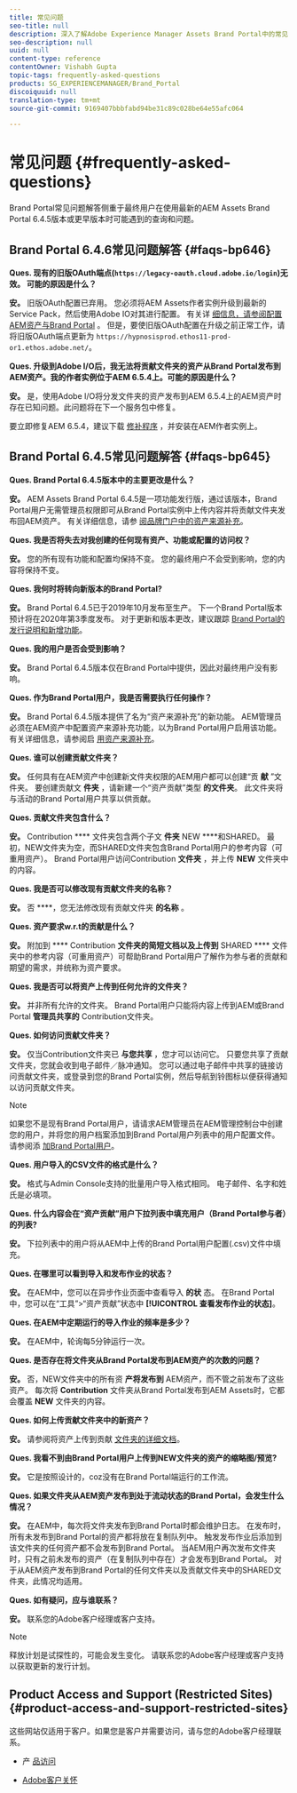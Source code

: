 ```yaml
---
title: 常见问题
seo-title: null
description: 深入了解Adobe Experience Manager Assets Brand Portal中的常见问题解答。
seo-description: null
uuid: null
content-type: reference
contentOwner: Vishabh Gupta
topic-tags: frequently-asked-questions
products: SG_EXPERIENCEMANAGER/Brand_Portal
discoiquuid: null
translation-type: tm+mt
source-git-commit: 9169407bbbfabd94be31c89c028be64e55afc064

---
```



# 常见问题 {#frequently-asked-questions}

Brand Portal常见问题解答侧重于最终用户在使用最新的AEM Assets Brand Portal 6.4.5版本或更早版本时可能遇到的查询和问题。


## Brand Portal 6.4.6常见问题解答 {#faqs-bp646}

**Ques. 现有的旧版OAuth端点(`https://legacy-oauth.cloud.adobe.io/login`)无效。 可能的原因是什么？**

**安。** 旧版OAuth配置已弃用。 您必须将AEM Assets作者实例升级到最新的Service Pack，然后使用Adobe IO对其进行配置。 有关详 [细信息，请参阅配置AEM资产与Brand Portal](configure-aem-assets-with-brand-portal.md) 。 但是，要使旧版OAuth配置在升级之前正常工作，请将旧版OAuth端点更新为 `https://hypnosisprod.ethos11-prod-or1.ethos.adobe.net/`。

**Ques. 升级到Adobe I/O后，我无法将贡献文件夹的资产从Brand Portal发布到AEM资产。我的作者实例位于AEM 6.5.4上。可能的原因是什么？**

**安。** 是，使用Adobe I/O将分发文件夹的资产发布到AEM 6.5.4上的AEM资产时存在已知问题。此问题将在下一个服务包中修复。

要立即修复AEM 6.5.4，建议下载 [修补程序](https://www.adobeaemcloud.com/content/marketplace/marketplaceProxy.html?packagePath=/content/companies/public/adobe/packages/cq650/hotfix/cq-6.5.0-hotfix-33041) ，并安装在AEM作者实例上。


## Brand Portal 6.4.5常见问题解答 {#faqs-bp645}

**Ques. Brand Portal 6.4.5版本中的主要更改是什么？**

**安。** AEM Assets Brand Portal 6.4.5是一项功能发行版，通过该版本，Brand Portal用户无需管理员权限即可从Brand Portal实例中上传内容并将贡献文件夹发布回AEM资产。
有关详细信息，请参 [阅品牌门户中的资产来源补充](brand-portal-asset-sourcing.md)。



**Ques. 我是否将失去对我创建的任何现有资产、功能或配置的访问权？**

**安。** 您的所有现有功能和配置均保持不变。 您的最终用户不会受到影响，您的内容将保持不变。



**Ques. 我何时将转向新版本的Brand Portal?**

**安。** Brand Portal 6.4.5已于2019年10月发布至生产。 下一个Brand Portal版本预计将在2020年第3季度发布。
对于更新和版本更改，建议跟踪 [Brand Portal的发行说明](brand-portal-release-notes.md)[和新增功能](whats-new.md)。



**Ques. 我的用户是否会受到影响？**

**安。** Brand Portal 6.4.5版本仅在Brand Portal中提供，因此对最终用户没有影响。



**Ques. 作为Brand Portal用户，我是否需要执行任何操作？**

**安。** Brand Portal 6.4.5版本提供了名为“资产来源补充”的新功能。 AEM管理员必须在AEM资产中配置资产来源补充功能，以为Brand Portal用户启用该功能。 有关详细信息，请参阅启 [用资产来源补充](brand-portal-configure-asset-sourcing.md)。



**Ques. 谁可以创建贡献文件夹？**

**安。** 任何具有在AEM资产中创建新文件夹权限的AEM用户都可以创建“贡 **献** ”文件夹。 要创建贡献文 **件夹** ，请新建一个“资产贡献”类型 **的文件夹**。
此文件夹将与活动的Brand Portal用户共享以供贡献。



**Ques. 贡献文件夹包含什么？**

**安。** Contribution **** 文件夹包含两个子文 **件夹** NEW ****和SHARED。 最初，NEW文件夹为空，而SHARED文件夹包含Brand Portal用户的参考内容（可重用资产）。
Brand Portal用户访问Contribution **文件夹** ，并上传 **NEW** 文件夹中的内容。



**Ques.  我是否可以修改现有贡献文件夹的名称？**

**安。** 否 ****，您无法修改现有贡献文件夹 **的名称** 。



**Ques. 资产要求w.r.t的贡献是什么？**

**安。** 附加到 **** Contribution **文件夹的简短文档以及上传到** SHARED **** 文件夹中的参考内容（可重用资产）可帮助Brand Portal用户了解作为参与者的贡献和期望的需求，并统称为资产要求。



**Ques. 我是否可以将资产上传到任何允许的文件夹？**

**安。** 并非所有允许的文件夹。 Brand Portal用户只能将内容上传到AEM或Brand Portal **管理员共享的** Contribution文件夹。



**Ques. 如何访问贡献文件夹？**

**安。** 仅当Contribution文件夹已 **与您共享** ，您才可以访问它。 只要您共享了贡献文件夹，您就会收到电子邮件／脉冲通知。 您可以通过电子邮件中共享的链接访问贡献文件夹，或登录到您的Brand Portal实例，然后导航到铃图标以便获得通知以访问贡献文件夹。

>[!NOTE]
>
>如果您不是现有Brand Portal用户，请请求AEM管理员在AEM管理控制台中创建您的用户，并将您的用户档案添加到Brand Portal用户列表中的用户配置文件。 请参阅添 [加Brand Portal用户](brand-portal-configure-asset-sourcing.md)。



**Ques. 用户导入的CSV文件的格式是什么？**

**安。** 格式与Admin Console支持的批量用户导入格式相同。 电子邮件、名字和姓氏是必填项。



**Ques. 什么内容会在“资产贡献”用户下拉列表中填充用户（Brand Portal参与者）的列表?**

**安。** 下拉列表中的用户将从AEM中上传的Brand Portal用户配置(.csv)文件中填充。



**Ques. 在哪里可以看到导入和发布作业的状态？**

**安。** 在AEM中，您可以在异步作业页面中查看导入 **的状** 态。 在Brand Portal中，您可以在“工具”>“资产贡献”状态中 **[!UICONTROL 查看发布作业的状态]**。



**Ques. 在AEM中定期运行的导入作业的频率是多少？**

**安。** 在AEM中，轮询每5分钟运行一次。



**Ques. 是否存在将文件夹从Brand Portal发布到AEM资产的次数的问题？**

**安。** 否，NEW文件夹中的所有资 **产将发布到** AEM资产，而不管之前发布了这些资产。 每次将 **Contribution** 文件夹从Brand Portal发布到AEM Assets时，它都会覆盖 **NEW** 文件夹的内容。



**Ques. 如何上传贡献文件夹中的新资产？**

**安。** 请参阅将资产上传到贡献 [文件夹的详细文档](brand-portal-upload-assets-to-contribution-folder.md)。



**Ques. 我看不到由Brand Portal用户上传到NEW文件夹的资产的缩略图/预览?**

**安。** 它是按照设计的，coz没有在Brand Portal端运行的工作流。



**Ques. 如果文件夹从AEM资产发布到处于流动状态的Brand Portal，会发生什么情况？**

**安。** 在AEM中，每次将文件夹发布到Brand Portal时都会维护日志。 在发布时，所有未发布到Brand Portal的资产都将放在复制队列中。 触发发布作业后添加到该文件夹的任何资产都不会发布到Brand Portal。 当AEM用户再次发布文件夹时，只有之前未发布的资产（在复制队列中存在）才会发布到Brand Portal。
对于从AEM资产发布到Brand Portal的任何文件夹以及贡献文件夹中的SHARED文件夹，此情况均适用。



**Ques. 如有疑问，应与谁联系？**

**安。** 联系您的Adobe客户经理或客户支持。


>[!NOTE]
>
>释放计划是试探性的，可能会发生变化。 请联系您的Adobe客户经理或客户支持以获取更新的发行计划。




## Product Access and Support (Restricted Sites) {#product-access-and-support-restricted-sites}

这些网站仅适用于客户。如果您是客户并需要访问，请与您的Adobe客户经理联系。

* [](https://daycare.day.com) 产 [品访问](https://login.marketing.adobe.com)

* [Adobe客户关怀](https://helpx.adobe.com/contact.html)
